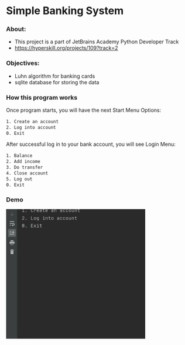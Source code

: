 # Simple Banking System
### About:
- This project is a part of JetBrains Academy Python Developer Track
- https://hyperskill.org/projects/109?track=2

### Objectives:
- Luhn algorithm for banking cards
- sqlite database for storing the data

### How this program works
Once program starts, you will have the next Start Menu Options:
```
1. Create an account
2. Log into account
0. Exit
```

After successful log in to your bank account, you will see Login Menu:
```
1. Balance
2. Add income
3. Do transfer
4. Close account
5. Log out
0. Exit
```

### Demo
![demo](https://github.com/data-anna/simple_banking_system/blob/3ea004ff51ab9c760b37573bf6dca7f0eb190d6f/demo.gif)
